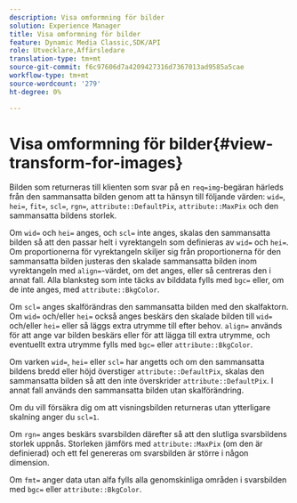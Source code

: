 ```yaml
---
description: Visa omformning för bilder
solution: Experience Manager
title: Visa omformning för bilder
feature: Dynamic Media Classic,SDK/API
role: Utvecklare,Affärsledare
translation-type: tm+mt
source-git-commit: f6c97606d7a4209427316d7367013ad9585a5cae
workflow-type: tm+mt
source-wordcount: '279'
ht-degree: 0%

---
```



# Visa omformning för bilder{#view-transform-for-images}

Bilden som returneras till klienten som svar på en `req=img`-begäran härleds från den sammansatta bilden genom att ta hänsyn till följande värden: `wid=`, `hei=`, `fit=`, `scl=`, `rgn=`, `attribute::DefaultPix`, `attribute::MaxPix` och den sammansatta bildens storlek.

Om `wid=` och `hei=` anges, och `scl=` inte anges, skalas den sammansatta bilden så att den passar helt i vyrektangeln som definieras av `wid=` och `hei=`. Om proportionerna för vyrektangeln skiljer sig från proportionerna för den sammansatta bilden justeras den skalade sammansatta bilden inom vyrektangeln med `align=`-värdet, om det anges, eller så centreras den i annat fall. Alla blanksteg som inte täcks av bilddata fylls med `bgc=` eller, om de inte anges, med `attribute::BkgColor`.

Om `scl=` anges skalförändras den sammansatta bilden med den skalfaktorn. Om `wid=` och/eller `hei=` också anges beskärs den skalade bilden till `wid=` och/eller `hei=` eller så läggs extra utrymme till efter behov. `align=` används för att ange var bilden beskärs eller för att lägga till extra utrymme, och eventuellt extra utrymme fylls med  `bgc=` eller  `attribute::BkgColor`.

Om varken `wid=`, `hei=` eller `scl=` har angetts och om den sammansatta bildens bredd eller höjd överstiger `attribute::DefaultPix`, skalas den sammansatta bilden så att den inte överskrider `attribute::DefaultPix`. I annat fall används den sammansatta bilden utan skalförändring.

Om du vill försäkra dig om att visningsbilden returneras utan ytterligare skalning anger du `scl=1`.

Om `rgn=` anges beskärs svarsbilden därefter så att den slutliga svarsbildens storlek uppnås. Storleken jämförs med `attribute::MaxPix` (om den är definierad) och ett fel genereras om svarsbilden är större i någon dimension.

Om `fmt=` anger data utan alfa fylls alla genomskinliga områden i svarsbilden med `bgc=` eller `attribute::BkgColor`.
